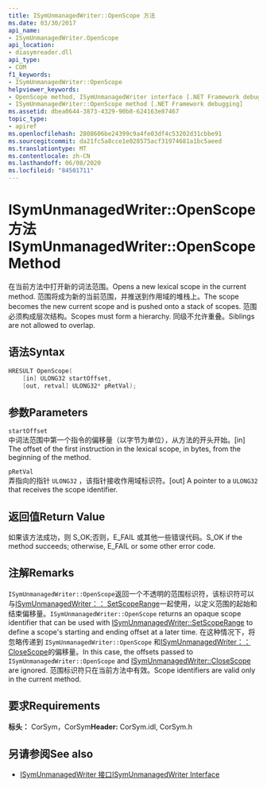 ```yaml
---
title: ISymUnmanagedWriter::OpenScope 方法
ms.date: 03/30/2017
api_name:
- ISymUnmanagedWriter.OpenScope
api_location:
- diasymreader.dll
api_type:
- COM
f1_keywords:
- ISymUnmanagedWriter::OpenScope
helpviewer_keywords:
- OpenScope method, ISymUnmanagedWriter interface [.NET Framework debugging]
- ISymUnmanagedWriter::OpenScope method [.NET Framework debugging]
ms.assetid: dbea0644-3873-4329-90b8-624163e87467
topic_type:
- apiref
ms.openlocfilehash: 2808606be24399c9a4fe03df4c53202d31cbbe91
ms.sourcegitcommit: da21fc5a8cce1e028575acf31974681a1bc5aeed
ms.translationtype: MT
ms.contentlocale: zh-CN
ms.lasthandoff: 06/08/2020
ms.locfileid: "84501711"
---
```

# <a name="isymunmanagedwriteropenscope-method"></a><span data-ttu-id="c95b3-102">ISymUnmanagedWriter::OpenScope 方法</span><span class="sxs-lookup"><span data-stu-id="c95b3-102">ISymUnmanagedWriter::OpenScope Method</span></span>
<span data-ttu-id="c95b3-103">在当前方法中打开新的词法范围。</span><span class="sxs-lookup"><span data-stu-id="c95b3-103">Opens a new lexical scope in the current method.</span></span> <span data-ttu-id="c95b3-104">范围将成为新的当前范围，并推送到作用域的堆栈上。</span><span class="sxs-lookup"><span data-stu-id="c95b3-104">The scope becomes the new current scope and is pushed onto a stack of scopes.</span></span> <span data-ttu-id="c95b3-105">范围必须构成层次结构。</span><span class="sxs-lookup"><span data-stu-id="c95b3-105">Scopes must form a hierarchy.</span></span> <span data-ttu-id="c95b3-106">同级不允许重叠。</span><span class="sxs-lookup"><span data-stu-id="c95b3-106">Siblings are not allowed to overlap.</span></span>  
  
## <a name="syntax"></a><span data-ttu-id="c95b3-107">语法</span><span class="sxs-lookup"><span data-stu-id="c95b3-107">Syntax</span></span>  
  
```cpp  
HRESULT OpenScope(  
    [in] ULONG32 startOffset,  
    [out, retval] ULONG32* pRetVal);  
```  
  
## <a name="parameters"></a><span data-ttu-id="c95b3-108">参数</span><span class="sxs-lookup"><span data-stu-id="c95b3-108">Parameters</span></span>  
 `startOffset`  
 <span data-ttu-id="c95b3-109">中词法范围中第一个指令的偏移量（以字节为单位），从方法的开头开始。</span><span class="sxs-lookup"><span data-stu-id="c95b3-109">[in] The offset of the first instruction in the lexical scope, in bytes, from the beginning of the method.</span></span>  
  
 `pRetVal`  
 <span data-ttu-id="c95b3-110">弄指向的指针 `ULONG32` ，该指针接收作用域标识符。</span><span class="sxs-lookup"><span data-stu-id="c95b3-110">[out] A pointer to a `ULONG32` that receives the scope identifier.</span></span>  
  
## <a name="return-value"></a><span data-ttu-id="c95b3-111">返回值</span><span class="sxs-lookup"><span data-stu-id="c95b3-111">Return Value</span></span>  
 <span data-ttu-id="c95b3-112">如果该方法成功，则 S_OK;否则，E_FAIL 或其他一些错误代码。</span><span class="sxs-lookup"><span data-stu-id="c95b3-112">S_OK if the method succeeds; otherwise, E_FAIL or some other error code.</span></span>  
  
## <a name="remarks"></a><span data-ttu-id="c95b3-113">注解</span><span class="sxs-lookup"><span data-stu-id="c95b3-113">Remarks</span></span>  
 <span data-ttu-id="c95b3-114">`ISymUnmanagedWriter::OpenScope`返回一个不透明的范围标识符，该标识符可以与[ISymUnmanagedWriter：： SetScopeRange](isymunmanagedwriter-setscoperange-method.md)一起使用，以定义范围的起始和结束偏移量。</span><span class="sxs-lookup"><span data-stu-id="c95b3-114">`ISymUnmanagedWriter::OpenScope` returns an opaque scope identifier that can be used with [ISymUnmanagedWriter::SetScopeRange](isymunmanagedwriter-setscoperange-method.md) to define a scope's starting and ending offset at a later time.</span></span> <span data-ttu-id="c95b3-115">在这种情况下，将忽略传递到 `ISymUnmanagedWriter::OpenScope` 和[ISymUnmanagedWriter：： CloseScope](isymunmanagedwriter-closescope-method.md)的偏移量。</span><span class="sxs-lookup"><span data-stu-id="c95b3-115">In this case, the offsets passed to `ISymUnmanagedWriter::OpenScope` and [ISymUnmanagedWriter::CloseScope](isymunmanagedwriter-closescope-method.md) are ignored.</span></span> <span data-ttu-id="c95b3-116">范围标识符只在当前方法中有效。</span><span class="sxs-lookup"><span data-stu-id="c95b3-116">Scope identifiers are valid only in the current method.</span></span>  
  
## <a name="requirements"></a><span data-ttu-id="c95b3-117">要求</span><span class="sxs-lookup"><span data-stu-id="c95b3-117">Requirements</span></span>  
 <span data-ttu-id="c95b3-118">**标头：** CorSym，CorSym</span><span class="sxs-lookup"><span data-stu-id="c95b3-118">**Header:** CorSym.idl, CorSym.h</span></span>  
  
## <a name="see-also"></a><span data-ttu-id="c95b3-119">另请参阅</span><span class="sxs-lookup"><span data-stu-id="c95b3-119">See also</span></span>

- [<span data-ttu-id="c95b3-120">ISymUnmanagedWriter 接口</span><span class="sxs-lookup"><span data-stu-id="c95b3-120">ISymUnmanagedWriter Interface</span></span>](isymunmanagedwriter-interface.md)
